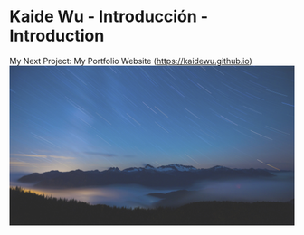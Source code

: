# Kaide Wu - Introducción - Introduction
My Next Project: My Portfolio Website (https://kaidewu.github.io)
![Wallpaper](wallpaper/1920x1080-00.jpg)
